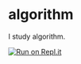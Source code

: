 # algorithm
I study algorithm.

[![Run on Repl.it](https://repl.it/badge/github/sanghwa1026/algorithm)](https://repl.it/github/sanghwa1026/algorithm)